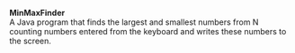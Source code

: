 <b>MinMaxFinder</b> <br>
A Java program that finds the largest and smallest numbers from N counting numbers entered
from the keyboard and writes these numbers to the screen.
